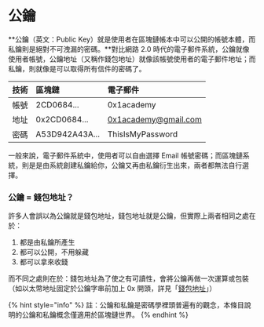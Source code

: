# 公鑰

**公鑰（英文：Public Key）就是使用者在區塊鏈帳本中可以公開的帳號本體，而私鑰則是絕對不可洩漏的密碼。**對比網路 2.0 時代的電子郵件系統，公鑰就像使用者帳號，公鑰地址（又稱作錢包地址）就像該帳號使用者的電子郵件地址；而私鑰，則就像是可以取得所有信件的密碼了。

| 技術 | 區塊鏈 | 電子郵件 |
| :--- | :--- | :--- |
| 帳號 | 2CD0684... | 0x1academy |
| 地址 | 0x2CD0684... | 0x1academy@gmail.com |
| 密碼 | A53D942A43A... | ThisIsMyPassword |

一般來說，電子郵件系統中，使用者可以自由選擇 Email 帳號密碼；而區塊鏈系統，則是是由系統創建私鑰給你，公鑰又再由私鑰衍生出來，兩者都無法自行選擇。

### 公鑰 = 錢包地址？

許多人會誤以為公鑰就是錢包地址，錢包地址就是公鑰，但實際上兩者相同之處在於：

1. 都是由私鑰所產生
2. 都可以公開，不用躲藏
3. 都可以拿來收錢

而不同之處則在於：錢包地址為了使之有可讀性，會將公鑰再做一次運算或包裝（如以太幣地址固定於公鑰字串前加上 0x 開頭，詳見「[錢包地址](address.md)」）

{% hint style="info" %}
註：公鑰和私鑰是密碼學裡頭普遍有的觀念，本條目說明的公鑰和私鑰概念僅適用於區塊鏈世界。
{% endhint %}

